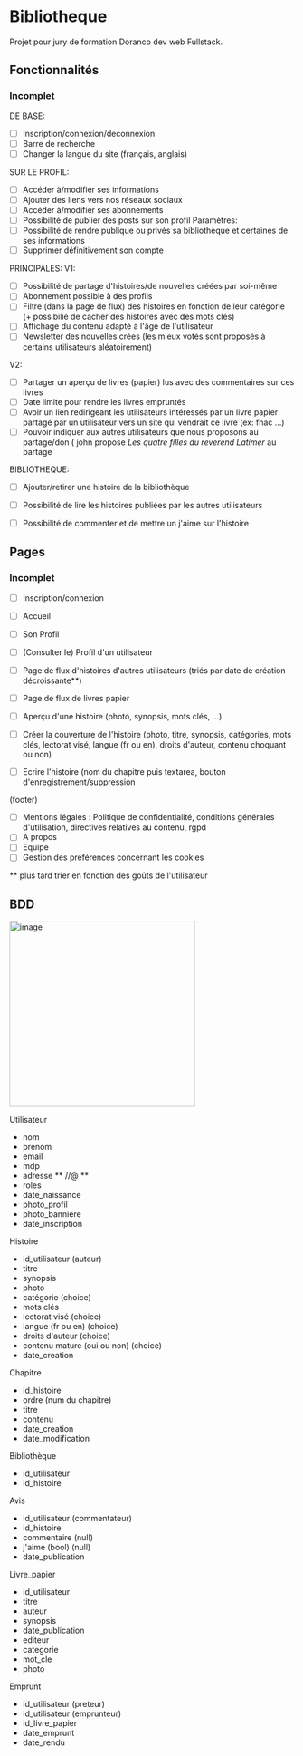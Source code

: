 # Bibliotheque
Projet pour jury de formation Doranco dev web Fullstack.


## Fonctionnalités
### Incomplet

DE BASE:
- [ ] Inscription/connexion/deconnexion
- [ ] Barre de recherche
- [ ] Changer la langue du site (français, anglais)

SUR LE PROFIL:
- [ ] Accéder à/modifier ses informations
- [ ] Ajouter des liens vers nos réseaux sociaux
- [ ] Accéder à/modifier ses abonnements
- [ ] Possibilité de publier des posts sur son profil
Paramètres:
- [ ] Possibilité de rendre publique ou privés sa bibliothèque et certaines de ses informations
- [ ] Supprimer définitivement son compte

PRINCIPALES:
V1:
- [ ] Possibilité de partage d'histoires/de nouvelles créées par soi-même
- [ ] Abonnement possible à des profils
- [ ] Filtre (dans la page de flux) des histoires en fonction de leur catégorie (+ possibilié de cacher des histoires avec des mots clés)
- [ ] Affichage du contenu adapté à l'âge de l'utilisateur
- [ ] Newsletter des nouvelles crées (les mieux votés sont proposés à certains utilisateurs aléatoirement) 

V2:
- [ ] Partager un aperçu de livres (papier) lus avec des commentaires sur ces livres
- [ ] Date limite pour rendre les livres empruntés
- [ ] Avoir un lien redirigeant les utilisateurs intéressés par un livre papier partagé par un utilisateur vers un site qui vendrait ce livre (ex: fnac ...)
- [ ] Pouvoir indiquer aux autres utilisateurs que nous proposons au partage/don ( john propose *Les quatre filles du reverend Latimer* au partage 

BIBLIOTHEQUE:
- [ ] Ajouter/retirer une histoire de la bibliothèque
- [ ] Possibilité de lire les histoires publiées par les autres utilisateurs 
- [ ] Possibilité de commenter et de mettre un j'aime sur l'histoire 


## Pages
### Incomplet

- [ ] Inscription/connexion
- [ ] Accueil
- [ ] Son Profil
- [ ] (Consulter le) Profil d'un utilisateur
- [ ] Page de flux d'histoires d'autres utilisateurs (triés par date de création décroissante**)
- [ ] Page de flux de livres papier
- [ ] Aperçu d'une histoire (photo, synopsis, mots clés, ...)

- [ ] Créer la couverture de l'histoire (photo, titre, synopsis, catégories, mots clés, lectorat visé, langue (fr ou en), droits d'auteur, contenu choquant ou non)
- [ ] Ecrire l'histoire (nom du chapitre puis textarea, bouton d'enregistrement/suppression

(footer)
- [ ] Mentions légales : Politique de confidentialité, conditions générales d'utilisation, directives relatives au contenu, rgpd
- [ ] A propos
- [ ] Equipe
- [ ] Gestion des préférences concernant les cookies

** plus tard trier en fonction des goûts de l'utilisateur 

## BDD

<img width="328" alt="image" src="https://user-images.githubusercontent.com/100844563/199115712-8974e39b-9a93-43f0-bcc7-30a646da5ac2.png">


Utilisateur
- nom
- prenom
- email
- mdp
- adresse ** //@ **
- roles
- date_naissance
- photo_profil
- photo_bannière
- date_inscription

Histoire
- id_utilisateur (auteur)
- titre
- synopsis
- photo
- catégorie (choice)
- mots clés
- lectorat visé (choice)
- langue (fr ou en) (choice)
- droits d'auteur (choice)
- contenu mature (oui ou non) (choice)
- date_creation

Chapitre
- id_histoire
- ordre (num du chapitre)
- titre
- contenu
- date_creation
- date_modification

Bibliothèque
- id_utilisateur 
- id_histoire

Avis
- id_utilisateur (commentateur)
- id_histoire
- commentaire (null)
- j'aime (bool) (null)
- date_publication

Livre_papier
- id_utilisateur
- titre
- auteur
- synopsis
- date_publication
- editeur
- categorie
- mot_cle
- photo 

Emprunt
- id_utilisateur (preteur)
- id_utilisateur (emprunteur)
- id_livre_papier
- date_emprunt
- date_rendu




